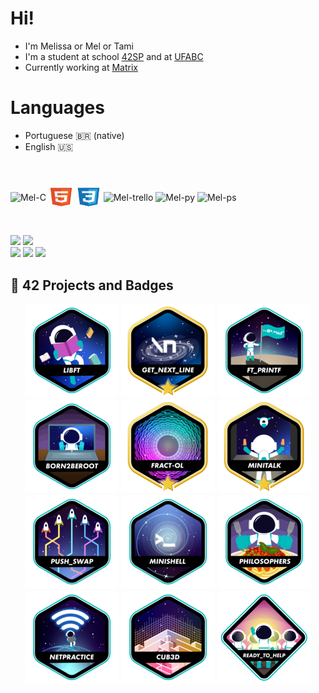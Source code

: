 # Hi! 
- I'm Melissa or Mel or Tami
- I'm a student at school [42SP](https://www.42sp.org.br/) and at [UFABC](https://www.ufabc.edu.br)
- Currently working at [Matrix](https://www.matrixenergia.com/)
# Languages 
- Portuguese 🇧🇷 (native)
- English 🇺🇸
#
<div style="display: inline_block"><br>
  <img align="center" alt="Mel-C" height="30" width="40" src="https://cdn.jsdelivr.net/gh/devicons/devicon/icons/c/c-original.svg">
  <img align="center" alt="Mel-HTML" height="30" width="40" src="https://raw.githubusercontent.com/devicons/devicon/master/icons/html5/html5-original.svg">
  <img align="center" alt="Mel-CSS" height="30" width="40" src="https://raw.githubusercontent.com/devicons/devicon/master/icons/css3/css3-original.svg">
  <img align="center" alt="Mel-trello" height="30" width="40" src="https://cdn.jsdelivr.net/gh/devicons/devicon/icons/trello/trello-plain.svg">
  <img align="center" alt="Mel-py" height="30" width="40" src="https://cdn.jsdelivr.net/gh/devicons/devicon/icons/python/python-original.svg">
  <img align="center" alt="Mel-ps" height="30" width="40" src="https://cdn.jsdelivr.net/gh/devicons/devicon/icons/photoshop/photoshop-plain.svg"">
</div>
  
  ##
 
<div>
  <br>
    <img height="170em" src="https://github-readme-stats.vercel.app/api?username=MelTami&show_icons=true&theme=radical" />
    <img height="170em" src="https://github-readme-stats.vercel.app/api/top-langs/?username=MelTami&theme=radical&layout=compact" />
  </br>
    <a href="https://instagram.com/melsinha_1" target="_blank"><img src="https://img.shields.io/badge/-Instagram-%23E4405F?style=for-the-badge&logo=instagram&logoColor=white" target="_blank"></a>
 <a href="https://www.linkedin.com/in/melissa-vavassori/" target="_blank"><img src="https://img.shields.io/badge/LinkedIn-0077B5?style=for-the-badge&logo=linkedin&logoColor=white" target="_blank"></a> 
  <a href = "mailto:melissa.vavassori@gmail.com"><img src="https://img.shields.io/badge/-Gmail-%23333?style=for-the-badge&logo=gmail&logoColor=white" target="_blank"></a>
</div>

## 🚀 42 Projects and Badges

<div align="center">

[![Libft](https://github.com/MelTami/MelTami/blob/main/42badges/libft.png)](https://github.com/MelTami/Libft)
[![GNL](https://github.com/MelTami/MelTami/blob/main/42badges/gnl.png)](https://github.com/MelTami/get_next_line)
[![ft_printf](https://github.com/MelTami/MelTami/blob/main/42badges/ft_printf.png)](https://github.com/MelTami/ft_printf)
[![B2B](https://github.com/MelTami/MelTami/blob/main/42badges/born2beroot.png)](https://github.com/MelTami/Born2BeRoot)
[![fract-ol](https://github.com/MelTami/MelTami/blob/main/42badges/fract-olm.png)](https://github.com/MelTami/Fract-ol)
[![minitalk](https://github.com/MelTami/MelTami/blob/main/42badges/minitalkm.png)](https://github.com/MelTami/Minitalk)
[![push_swap](https://github.com/MelTami/MelTami/blob/main/42badges/push_swape.png)](https://github.com/MelTami/push_swap)
[![minishell](https://github.com/MelTami/MelTami/blob/main/42badges/minishelle.png)](https://github.com/MelTami/minishell)
[![philosophers](https://github.com/MelTami/MelTami/blob/main/42badges/philosopherse.png)](https://github.com/MelTami/philosophers)
[![netpractice](https://github.com/MelTami/MelTami/blob/main/42badges/netpracticee.png)](https://github.com/MelTami/)
[![cub3d](https://github.com/MelTami/MelTami/blob/main/42badges/cub3de.png)](https://github.com/MelTami/cub3D)
[![Volunteer](https://github.com/MelTami/MelTami/blob/main/42badges/volunteer.png)](#)


</div>
